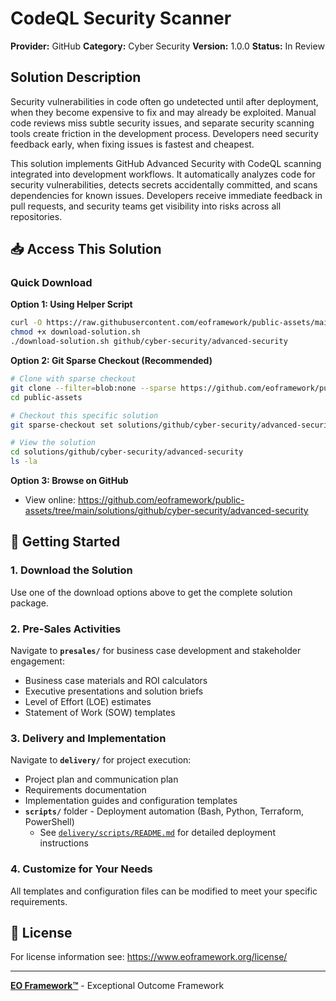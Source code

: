 # CodeQL Security Scanner

**Provider:** GitHub
**Category:** Cyber Security
**Version:** 1.0.0
**Status:** In Review

## Solution Description

Security vulnerabilities in code often go undetected until after deployment, when they become expensive to fix and may already be exploited. Manual code reviews miss subtle security issues, and separate security scanning tools create friction in the development process. Developers need security feedback early, when fixing issues is fastest and cheapest.

This solution implements GitHub Advanced Security with CodeQL scanning integrated into development workflows. It automatically analyzes code for security vulnerabilities, detects secrets accidentally committed, and scans dependencies for known issues. Developers receive immediate feedback in pull requests, and security teams get visibility into risks across all repositories.


## 📥 Access This Solution

### Quick Download

**Option 1: Using Helper Script**
```bash
curl -O https://raw.githubusercontent.com/eoframework/public-assets/main/download-solution.sh
chmod +x download-solution.sh
./download-solution.sh github/cyber-security/advanced-security
```

**Option 2: Git Sparse Checkout (Recommended)**
```bash
# Clone with sparse checkout
git clone --filter=blob:none --sparse https://github.com/eoframework/public-assets.git
cd public-assets

# Checkout this specific solution
git sparse-checkout set solutions/github/cyber-security/advanced-security

# View the solution
cd solutions/github/cyber-security/advanced-security
ls -la
```

**Option 3: Browse on GitHub**
- View online: https://github.com/eoframework/public-assets/tree/main/solutions/github/cyber-security/advanced-security

## 🚀 Getting Started

### 1. Download the Solution
Use one of the download options above to get the complete solution package.

### 2. Pre-Sales Activities
Navigate to **`presales/`** for business case development and stakeholder engagement:
- Business case materials and ROI calculators
- Executive presentations and solution briefs
- Level of Effort (LOE) estimates
- Statement of Work (SOW) templates

### 3. Delivery and Implementation
Navigate to **`delivery/`** for project execution:
- Project plan and communication plan
- Requirements documentation
- Implementation guides and configuration templates
- **`scripts/`** folder - Deployment automation (Bash, Python, Terraform, PowerShell)
  - See [`delivery/scripts/README.md`](delivery/scripts/README.md) for detailed deployment instructions

### 4. Customize for Your Needs
All templates and configuration files can be modified to meet your specific requirements.

## 📄 License

For license information see: <a href="https://www.eoframework.org/license/" target="_blank">https://www.eoframework.org/license/</a>

---

**<a href="https://eoframework.org" target="_blank">EO Framework™</a>** - Exceptional Outcome Framework
